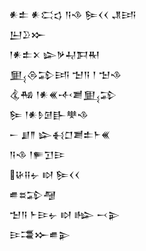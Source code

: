 <div class='block'>
<div class='line'>𒀭𒉺 𒀭𒀫𒌓 𒀀𒈾 𒌉𒌋𒌋 𒂗𒅀</div>
<div class='line'>𒌨𒊒𒁍</div>
<div class='line'>𒁹𒀭𒉺𒉽 𒇽𒃻𒄷𒁕𒊑</div>
<div class='line'>𒅅𒁲𒁉𒅀 𒈠𒀀 𒁹 𒈠𒈾</div>
<div class='line'>𒆬𒄀 𒁹𒀭𒌍𒋾𒋢𒅅𒁉</div>
<div class='line'>𒌉 𒁹𒀭𒊩𒌆𒃲𒋧𒈾</div>
<div class='line'>𒀸 𒋗𒈫 𒇽𒈬𒆸𒋢𒉺𒈨𒌍</div>
<div class='line'>𒀀𒈾 𒁹𒊓𒋛𒄿</div>
<div class='line'>𒄩𒍝𒉡 𒊭 𒌉𒌋𒌋</div>
<div class='line'>𒌑𒊺𒁉𒆷</div>
<div class='line'>𒈠𒀀 𒈨𒄿𒉡 𒊭 𒈗 𒁁𒉌</div>
<div class='line'>𒄿𒃮𒁍𒌑𒉌</div>
</div>